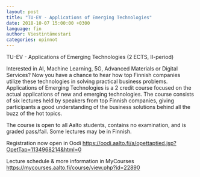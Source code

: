 ```yaml
---
layout: post
title: "TU-EV - Applications of Emerging Technologies"
date: 2018-10-07 15:00:00 +0300
language: fin
author: Viestintämestari
categories: opinnot
---
```

TU-EV - Applications of Emerging Technologies (2 ECTS, II-period)

Interested in AI, Machine Learning, 5G, Advanced Materials or Digital Services? Now you have a chance to hear how top Finnish companies utilize these technologies in solving practical business problems. Applications of Emerging Technologies is a 2 credit course focused on the actual applications of new and emerging technologies. The course consists of six lectures held by speakers from top Finnish companies, giving participants a good understanding of the business solutions behind all the buzz of the hot topics.

The course is open to all Aalto students, contains no examination, and is graded pass/fail. Some lectures may be in Finnish.

Registration now open in Oodi <https://oodi.aalto.fi/a/opettaptied.jsp?OpetTap=1134968214&html=0>

Lecture schedule & more information in MyCourses <https://mycourses.aalto.fi/course/view.php?id=22890>